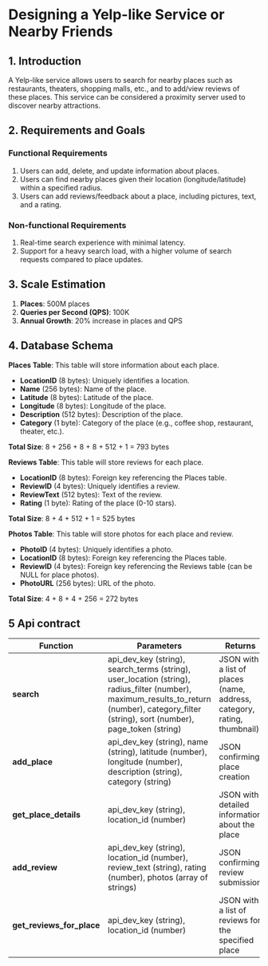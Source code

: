 # Designing a Yelp-like Service or Nearby Friends

## 1. Introduction

A Yelp-like service allows users to search for nearby places such as restaurants, theaters, shopping malls, etc., and to add/view reviews of these places. This service can be considered a proximity server used to discover nearby attractions.

## 2. Requirements and Goals

### Functional Requirements

1. Users can add, delete, and update information about places.
2. Users can find nearby places given their location (longitude/latitude) within a specified radius.
3. Users can add reviews/feedback about a place, including pictures, text, and a rating.

### Non-functional Requirements

1. Real-time search experience with minimal latency.
2. Support for a heavy search load, with a higher volume of search requests compared to place updates.

## 3. Scale Estimation

1. **Places**: 500M places
2. **Queries per Second (QPS)**: 100K
3. **Annual Growth**: 20% increase in places and QPS


## 4. Database Schema

**Places Table**: This table will store information about each place.

- **LocationID** (8 bytes): Uniquely identifies a location.
- **Name** (256 bytes): Name of the place.
- **Latitude** (8 bytes): Latitude of the place.
- **Longitude** (8 bytes): Longitude of the place.
- **Description** (512 bytes): Description of the place.
- **Category** (1 byte): Category of the place (e.g., coffee shop, restaurant, theater, etc.).

**Total Size**: 8 + 256 + 8 + 8 + 512 + 1 = 793 bytes

**Reviews Table**: This table will store reviews for each place.

- **LocationID** (8 bytes): Foreign key referencing the Places table.
- **ReviewID** (4 bytes): Uniquely identifies a review.
- **ReviewText** (512 bytes): Text of the review.
- **Rating** (1 byte): Rating of the place (0-10 stars).

**Total Size**: 8 + 4 + 512 + 1 = 525 bytes

**Photos Table**: This table will store photos for each place and review.

- **PhotoID** (4 bytes): Uniquely identifies a photo.
- **LocationID** (8 bytes): Foreign key referencing the Places table.
- **ReviewID** (4 bytes): Foreign key referencing the Reviews table (can be NULL for place photos).
- **PhotoURL** (256 bytes): URL of the photo.

**Total Size**: 4 + 8 + 4 + 256 = 272 bytes


## 5 Api contract

| **Function**          | **Parameters**                                                                                                                                                                       | **Returns**                                                |
|-----------------------|--------------------------------------------------------------------------------------------------------------------------------------------------------------------------------------|------------------------------------------------------------|
| **search**            | api_dev_key (string), search_terms (string), user_location (string), radius_filter (number), maximum_results_to_return (number), category_filter (string), sort (number), page_token (string) | JSON with a list of places (name, address, category, rating, thumbnail) |
| **add_place**         | api_dev_key (string), name (string), latitude (number), longitude (number), description (string), category (string)                                                                   | JSON confirming place creation                             |
| **get_place_details** | api_dev_key (string), location_id (number)                                                                                                                                           | JSON with detailed information about the place             |
| **add_review**        | api_dev_key (string), location_id (number), review_text (string), rating (number), photos (array of strings)                                                                          | JSON confirming review submission                          |
| **get_reviews_for_place** | api_dev_key (string), location_id (number)                                                                                                                                           | JSON with a list of reviews for the specified place        |


